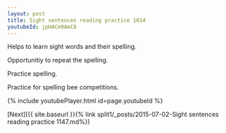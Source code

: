 ```yaml
---
layout: post
title: Sight sentences reading practice 1014
youtubeId: jpHACm9AmC8
---
```

 
 
Helps to learn sight words and their spelling.

Opportunitiy to repeat the spelling. 

Practice spelling. 
 
Practice for spelling bee competitions. 
 
{% include youtubePlayer.html id=page.youtubeId %}
 
 

[Next]({{ site.baseurl }}{% link  split1/_posts/2015-07-02-Sight sentences reading practice 1147.md%})
 
